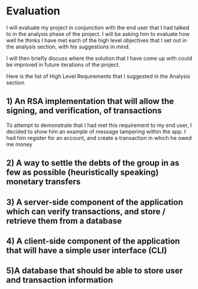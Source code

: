# Evaluation
I will evaluate my project in conjunction with the end user that I had talked to in the analysis phase of the project. I will be asking him to evaluate how well he thinks I have met each of the high level objectives that I set out in the analysis section, with his suggestions in mind. 

I will then briefly discuss where the solution that I have come up with could be improved in future iterations of the project. 

Here is the list of High Level Requirements that I suggested in the Analysis section

## 1) An RSA implementation that will allow the signing, and verification, of transactions

To attempt to demonstrate that I had met this requirement to my end user, I decided to show him an example of message tampering within the app. I had him register for an account, and create a transaction in which he owed me money


## 2) A way to settle the debts of the group in as few as possible (heuristically speaking) monetary transfers
## 3) A server-side component of the application which can verify transactions, and store / retrieve them from a database
## 4) A client-side component of the application that will have a simple user interface (CLI)
## 5)A database that should be able to store user and transaction information